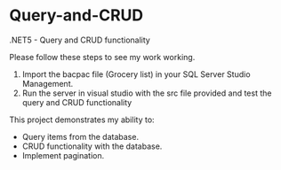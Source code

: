 # Query-and-CRUD

.NET5 - Query and CRUD functionality

Please follow these steps to see my work working.

1. Import the bacpac file (Grocery list) in your SQL Server Studio Management.
2. Run the server in visual studio with the src file provided and test the query and CRUD functionality

This project demonstrates my ability to:

- Query items from the database.
- CRUD functionality with the database.
- Implement pagination.
